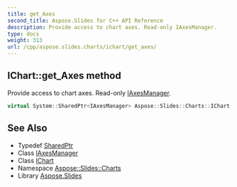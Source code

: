 ```yaml
---
title: get_Axes
second_title: Aspose.Slides for C++ API Reference
description: Provide access to chart axes. Read-only IAxesManager.
type: docs
weight: 313
url: /cpp/aspose.slides.charts/ichart/get_axes/
---
```

## IChart::get_Axes method


Provide access to chart axes. Read-only [IAxesManager](../../iaxesmanager/).

```cpp
virtual System::SharedPtr<IAxesManager> Aspose::Slides::Charts::IChart::get_Axes()=0
```

## See Also

* Typedef [SharedPtr](../../../system/sharedptr/)
* Class [IAxesManager](../../iaxesmanager/)
* Class [IChart](../)
* Namespace [Aspose::Slides::Charts](../../)
* Library [Aspose.Slides](../../../)

